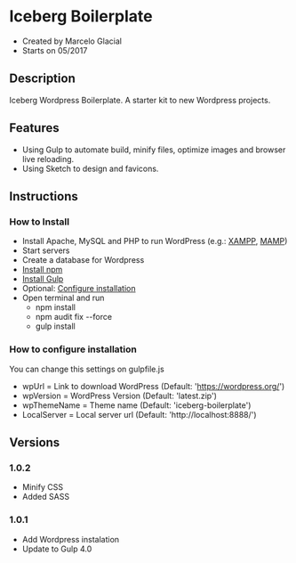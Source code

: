 # Iceberg Boilerplate

* Created by Marcelo Glacial
* Starts on 05/2017

## Description

Iceberg Wordpress Boilerplate. 
A starter kit to new Wordpress projects.


## Features

- Using Gulp to automate build, minify files, optimize images and browser live reloading.
- Using Sketch to design and favicons.


## Instructions

### How to Install 
- Install Apache, MySQL and PHP to run WordPress (e.g.: [XAMPP](https://www.apachefriends.org/download.html), [MAMP](https://www.mamp.info/en/))
- Start servers
- Create a database for Wordpress
- [Install npm](https://www.npmjs.com/get-npm)
- [Install Gulp](https://gulpjs.com)
- Optional: [Configure installation](#how-to-configure-installation)
- Open terminal and run
    - npm install 
    - npm audit fix --force
    - gulp install


### How to configure installation
You can change this settings on gulpfile.js
- wpUrl = Link to download WordPress (Default: 'https://wordpress.org/')
- wpVersion = WordPress Version (Default: 'latest.zip')
- wpThemeName = Theme name (Default: 'iceberg-boilerplate')
- LocalServer = Local server url (Default: 'http://localhost:8888/')



## Versions

### 1.0.2
- Minify CSS
- Added SASS

### 1.0.1 
- Add Wordpress instalation
- Update to Gulp 4.0

